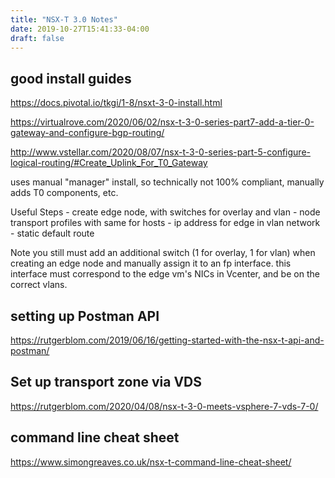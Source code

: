 ```yaml
---
title: "NSX-T 3.0 Notes"
date: 2019-10-27T15:41:33-04:00
draft: false
---
```


## good install guides

https://docs.pivotal.io/tkgi/1-8/nsxt-3-0-install.html

https://virtualrove.com/2020/06/02/nsx-t-3-0-series-part7-add-a-tier-0-gateway-and-configure-bgp-routing/

http://www.vstellar.com/2020/08/07/nsx-t-3-0-series-part-5-configure-logical-routing/#Create_Uplink_For_T0_Gateway

uses manual "manager" install, so technically not 100% compliant, manually adds T0 components, etc. 

Useful Steps
	- create edge node, with switches for overlay and vlan
	- node transport profiles with same for hosts
	- ip address for edge in vlan network
	- static default route


Note you still must add an additional switch (1 for overlay, 1 for vlan) when creating an edge node and manually assign it to an fp interface. this interface must correspond to the edge vm's NICs in Vcenter, and be on the correct vlans. 

## setting up Postman API

https://rutgerblom.com/2019/06/16/getting-started-with-the-nsx-t-api-and-postman/

## Set up transport zone via VDS

https://rutgerblom.com/2020/04/08/nsx-t-3-0-meets-vsphere-7-vds-7-0/


## command line cheat sheet

https://www.simongreaves.co.uk/nsx-t-command-line-cheat-sheet/


